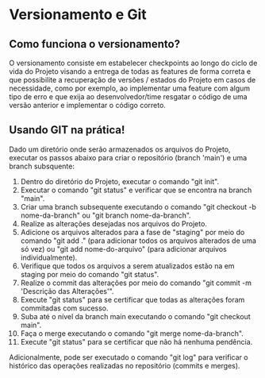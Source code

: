 # Versionamento e Git
## Como funciona o versionamento?
O versionamento consiste em estabelecer checkpoints ao longo do ciclo de vida do Projeto visando a entrega de todas as features de forma correta e que possibilite a recuperação de versões / estados do Projeto em casos de necessidade, como por exemplo, ao implementar uma feature com algum tipo de erro e que exija ao desenvolvedor/time resgatar o código de uma versão anterior e implementar o código correto.

## Usando GIT na prática!
Dado um diretório onde serão armazenados os arquivos do Projeto, executar os passos abaixo para criar o repositório (branch 'main') e uma branch subsquente:

1) Dentro do diretório do Projeto, executar o comando "git init".
2) Executar o comando "git status" e verificar que se encontra na branch "main".
3) Criar uma branch subsequente executando o comando "git checkout -b nome-da-branch" ou "git branch nome-da-branch".
4) Realize as alterações desejadas nos arquivos do Projeto.
5) Adicione os arquivos alterados para a fase de "staging" por meio do comando "git add ." (para adicionar todos os arquivos alterados de uma só vez) ou "git add nome-do-arquivo" (para adicionar arquivos individualmente).
6) Verifique que todos os arquivos a serem atualizados estão na em staging por meio do comando "git status".
7) Realize o commit das alterações por meio do comando "git commit -m 'Descrição das Alterações'".
8) Execute "git status" para se certificar que todas as alterações foram commitadas com sucesso.
9) Suba até o nível da branch main executando o comando "git checkout main".
10) Faça o merge executando o comando "git merge nome-da-branch".
11) Execute "git status" para se certificar que não há nenhuma pendência.

Adicionalmente, pode ser executado o comando "git log" para verificar o histórico das operações realizadas no repositório (commits e merges). 